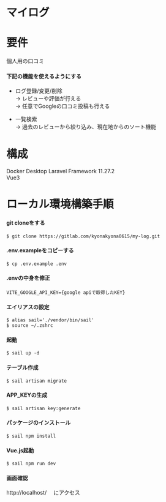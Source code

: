 # マイログ

# 要件
個人用の口コミ

#### 下記の機能を使えるようにする
* ログ登録/変更/削除  
→ レビューや評価が行える  
→ 任意でGoogleの口コミ投稿も行える  

* 一覧検索  
→ 過去のレビューから絞り込み、現在地からのソート機能


# 構成
Docker Desktop
Laravel Framework 11.27.2  
Vue3

# ローカル環境構築手順

#### git cloneをする
```
$ git clone https://gitlab.com/kyonakyona0615/my-log.git
```

#### .env.exampleをコピーする
```
$ cp .env.example .env
```

#### .envの中身を修正
```
VITE_GOOGLE_API_KEY={google apiで取得したKEY}
```

#### エイリアスの設定
```
$ alias sail='./vendor/bin/sail'
$ source ~/.zshrc
```

#### 起動
```
$ sail up -d
```

#### テーブル作成
```
$ sail artisan migrate
```

#### APP_KEYの生成
```
$ sail artisan key:generate
```

#### パッケージのインストール
```
$ sail npm install
```

#### Vue.js起動
```
$ sail npm run dev
```

#### 画面確認

http://localhost/　
にアクセス
